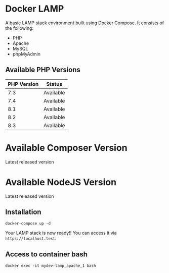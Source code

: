 # Docker LAMP

A basic LAMP stack environment built using Docker Compose. It consists of the following:

- PHP
- Apache
- MySQL
- phpMyAdmin

## Available PHP Versions

| PHP Version | Status    |
|-------------|-----------|
| 7.3         | Available |
| 7.4         | Available |
| 8.1         | Available |
| 8.2         | Available |
| 8.3         | Available |

# Available Composer Version
Latest released version

# Available NodeJS Version
Latest released version

## Installation
[comment]: <> (Run docker container)
`docker-compose up -d`

Your LAMP stack is now ready!! You can access it via `https://localhost.test`.

## Access to container bash
[comment]: <> (Access to bash command)
`docker exec -it mydev-lamp_apache_1 bash`
